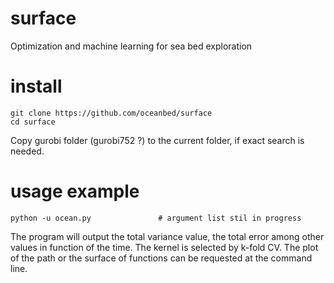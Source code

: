 # surface
Optimization and machine learning for sea bed exploration

# install
```
git clone https://github.com/oceanbed/surface
cd surface
```
Copy gurobi folder (gurobi752 ?) to the current folder, if exact search is needed.

# usage example
```
python -u ocean.py               # argument list stil in progress
```
The program will output the total variance value, the total error among other values in function of the time.
The kernel is selected by k-fold CV.
The plot of the path or the surface of functions can be requested at the command line.
